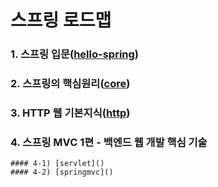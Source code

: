 # 스프링 로드맵
### 1. 스프링 입문([hello-spring](https://github.com/hyungeunShin/Spring_Roadmap/tree/master/hello-spring))

### 2. 스프링의 핵심원리([core](https://github.com/hyungeunShin/Spring_Roadmap/tree/master/core))

### 3. HTTP 웹 기본지식([http](https://github.com/hyungeunShin/Spring_Roadmap/tree/master/http))

### 4. 스프링 MVC 1편 - 백엔드 웹 개발 핵심 기술
    #### 4-1) [servlet]()
    #### 4-2) [springmvc]()
